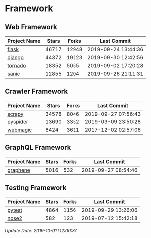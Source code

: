 # Framework

## Web Framework

| Project Name | Stars | Forks | Last Commit |
| ------------ | ----- | ----- | ----------- |
| [flask](https://github.com/pallets/flask) | 46717 | 12948 | 2019-09-24 13:44:36 |
| [django](https://github.com/django/django) | 44372 | 19123 | 2019-09-30 12:42:56 |
| [tornado](https://github.com/tornadoweb/tornado) | 18352 | 5055 | 2019-09-02 17:20:28 |
| [sanic](https://github.com/huge-success/sanic) | 12855 | 1204 | 2019-09-26 21:11:31 |

## Crawler Framework

| Project Name | Stars | Forks | Last Commit |
| ------------ | ----- | ----- | ----------- |
| [scrapy](https://github.com/scrapy/scrapy) | 34578 | 8046 | 2019-09-27 07:56:43 |
| [pyspider](https://github.com/binux/pyspider) | 13690 | 3352 | 2019-03-09 23:50:28 |
| [webmagic](https://github.com/code4craft/webmagic) | 8424 | 3611 | 2017-12-02 02:57:06 |

## GraphQL Framework

| Project Name | Stars | Forks | Last Commit |
| ------------ | ----- | ----- | ----------- |
| [graphene](https://github.com/graphql-python/graphene) | 5016 | 532 | 2019-09-27 08:54:46 |

## Testing Framework

| Project Name | Stars | Forks | Last Commit |
| ------------ | ----- | ----- | ----------- |
| [pytest](https://github.com/pytest-dev/pytest) | 4864 | 1156 | 2019-09-29 13:26:06 |
| [nose2](https://github.com/nose-devs/nose2) | 582 | 123 | 2019-07-12 15:42:18 |

*Update Date: 2019-10-01T12:00:37*